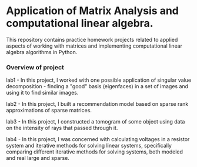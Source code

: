 # Application of Matrix Analysis and computational linear algebra.
This repository contains practice homework projects related to applied aspects of working with matrices and implementing computational linear algebra algorithms in Python.

### Overview of project
lab1 - In this project, I worked with one possible application of singular value decomposition - finding a "good" basis (eigenfaces) in a set of images and using it to find similar images.

lab2 - In this project, I built a recommendation model based on sparse rank approximations of sparse matrices.

lab3 - In this project, I constructed a tomogram of some object using data on the intensity of rays that passed through it. 

lab4 - In this project, I was concerned with calculating voltages in a resistor system and iterative methods for solving linear systems, specifically comparing different iterative methods for solving systems, both modeled and real large and sparse.

